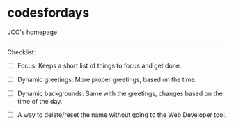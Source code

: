 # codesfordays
JCC's homepage
___

















Checklist:
- [ ] Focus: Keeps a short list of things to focus and get done.
- [ ] Dynamic greetings: More proper greetings, based on the time.
- [ ] Dynamic backgrounds: Same with the greetings, changes based on the time of the day.
- [ ] A way to delete/reset the name without going to the Web Developer tool.


